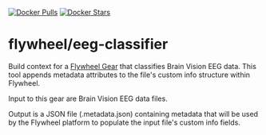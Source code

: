 [![Docker Pulls](https://img.shields.io/docker/pulls/flywheel/eeg-classifier.svg)](https://hub.docker.com/r/flywheel/eeg-classifier/)
[![Docker Stars](https://img.shields.io/docker/stars/flywheel/eeg-classifier.svg)](https://hub.docker.com/r/flywheel/eeg-classifier/)

# flywheel/eeg-classifier
Build context for a [Flywheel Gear](https://github.com/flywheel-io/gears/tree/master/spec) that classifies Brain Vision EEG data. This tool appends metadata attributes to the file's custom info structure within Flywheel. 

Input to this gear are Brain Vision EEG data files. 

Output is a JSON file (.metadata.json) containing metadata that will be used by the Flywheel platform to populate the input file's custom info fields.
